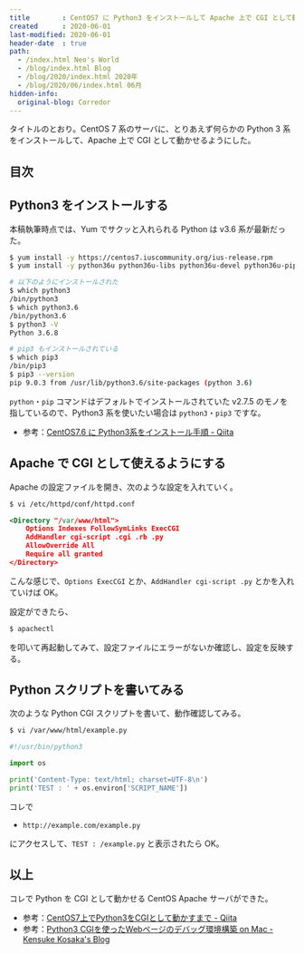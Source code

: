 ```yaml
---
title        : CentOS7 に Python3 をインストールして Apache 上で CGI として動かす
created      : 2020-06-01
last-modified: 2020-06-01
header-date  : true
path:
  - /index.html Neo's World
  - /blog/index.html Blog
  - /blog/2020/index.html 2020年
  - /blog/2020/06/index.html 06月
hidden-info:
  original-blog: Corredor
---
```


タイトルのとおり。CentOS 7 系のサーバに、とりあえず何らかの Python 3 系をインストールして、Apache 上で CGI として動かせるようにした。

## 目次

## Python3 をインストールする

本稿執筆時点では、Yum でサクッと入れられる Python は v3.6 系が最新だった。

```bash
$ yum install -y https://centos7.iuscommunity.org/ius-release.rpm
$ yum install -y python36u python36u-libs python36u-devel python36u-pip

# 以下のようにインストールされた
$ which python3
/bin/python3
$ which python3.6
/bin/python3.6
$ python3 -V
Python 3.6.8

# pip3 もインストールされている
$ which pip3
/bin/pip3
$ pip3 --version
pip 9.0.3 from /usr/lib/python3.6/site-packages (python 3.6)
```

`python`・`pip` コマンドはデフォルトでインストールされていた v2.7.5 のモノを指しているので、Python3 系を使いたい場合は `python3`・`pip3` ですな。

- 参考：[CentOS7.6 に Python3系をインストール手順 - Qiita](https://qiita.com/softbase/items/0e60a7d5850d15b840e5)

## Apache で CGI として使えるようにする

Apache の設定ファイルを開き、次のような設定を入れていく。

```bash
$ vi /etc/httpd/conf/httpd.conf
```

```xml
<Directory "/var/www/html">
    Options Indexes FollowSymLinks ExecCGI
    AddHandler cgi-script .cgi .rb .py
    AllowOverride All
    Require all granted
</Directory>
```

こんな感じで、`Options ExecCGI` とか、`AddHandler cgi-script .py` とかを入れていけば OK。

設定ができたら、

```bash
$ apachectl
```

を叩いて再起動してみて、設定ファイルにエラーがないか確認し、設定を反映する。

## Python スクリプトを書いてみる

次のような Python CGI スクリプトを書いて、動作確認してみる。

```bash
$ vi /var/www/html/example.py
```

```python
#!/usr/bin/python3

import os

print('Content-Type: text/html; charset=UTF-8\n')
print('TEST : ' + os.environ['SCRIPT_NAME'])
```

コレで

- `http://example.com/example.py`

にアクセスして、`TEST : /example.py` と表示されたら OK。

## 以上

コレで Python を CGI として動かせる CentOS Apache サーバができた。

- 参考：[CentOS7上でPython3をCGIとして動かすまで - Qiita](https://qiita.com/kusyami_p/items/7ca4fd774c12fc6324a2)
- 参考：[Python3 CGIを使ったWebページのデバッグ環境構築 on Mac - Kensuke Kosaka's Blog](https://blog.k3n.link/entry/mac-debug-python3-cgi-web)
